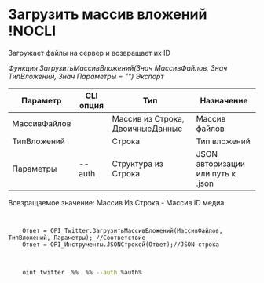 ﻿---
sidebar_position: 7
---

# Загрузить массив вложений !NOCLI
 Загружает файлы на сервер и возвращает их ID


*Функция ЗагрузитьМассивВложений(Знач МассивФайлов, Знач ТипВложений, Знач Параметры = "") Экспорт*

  | Параметр | CLI опция | Тип | Назначение |
  |-|-|-|-|
  | МассивФайлов |  | Массив из Строка, ДвоичныеДанные | Массив файлов |
  | ТипВложений |  | Строка | Тип вложений |
  | Параметры | --auth | Структура из Строка | JSON авторизации или путь к .json |

  
  Вовзращаемое значение:   Массив Из Строка -  Массив ID медиа

```bsl title="Пример кода"
	

	Ответ = OPI_Twitter.ЗагрузитьМассивВложений(МассивФайлов, ТипВложений, Параметры); //Соответствие
	Ответ = OPI_Инструменты.JSONСтрокой(Ответ);//JSON строка
	
```

```sh title="Пример команд CLI"
    
    oint twitter  %%  %% --auth %auth%

```


```json title="Результат"


```
